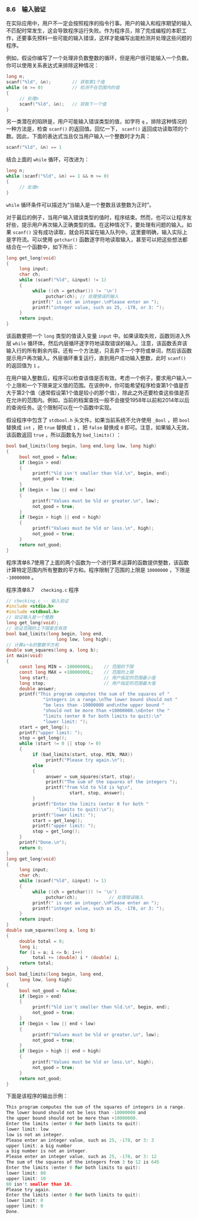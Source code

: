 ### 8.6　输入验证

在实际应用中，用户不一定会按照程序的指令行事。用户的输入和程序期望的输入不匹配时常发生，这会导致程序运行失败。作为程序员，除了完成编程的本职工作，还要事先预料一些可能的输入错误，这样才能编写出能检测并处理这些问题的程序。

例如，假设你编写了一个处理非负数整数的循环，但是用户很可能输入一个负数。你可以使用关系表达式来排除这种情况：

```c
long n;
scanf("%ld", &n);        // 获取第1个值
while (n >= 0)           // 检测不在范围内的值
{
     // 处理n
     scanf("%ld", &n);   // 获取下一个值
}
```

另一类潜在的陷阱是，用户可能输入错误类型的值，如字符 `q` 。排除这种情况的一种方法是，检查 `scanf()` 的返回值。回忆一下， `scanf()` 返回成功读取项的个数。因此，下面的表达式当且仅当用户输入一个整数时才为真：

```c
scanf("%ld", &n) == 1
```

结合上面的 `while` 循环，可改进为：

```c
long n;
while (scanf("%ld", &n) == 1 && n >= 0)
{
     // 处理n
}
```

`while` 循环条件可以描述为“当输入是一个整数且该整数为正时”。

对于最后的例子，当用户输入错误类型的值时，程序结束。然而，也可以让程序友好些，提示用户再次输入正确类型的值。在这种情况下，要处理有问题的输入。如果 `scanf()` 没有成功读取，就会将其留在输入队列中。这里要明确，输入实际上是字符流。可以使用 `getchar()` 函数逐字符地读取输入，甚至可以把这些想法都结合在一个函数中，如下所示：

```c
long get_long(void)
{
     long input;
     char ch;
     while (scanf("%ld", &input) != 1)
     {
          while ((ch = getchar()) != '\n')
               putchar(ch); // 处理错误的输入
          printf(" is not an integer.\nPlease enter an ");
          printf("integer value, such as 25, -178, or 3: ");
     }
     return input;
}
```

该函数要把一个 `long` 类型的值读入变量 `input` 中。如果读取失败，函数则进入外层 `while` 循环体。然后内层循环逐字符地读取错误的输入。注意，该函数丢弃该输入行的所有剩余内容。还有一个方法是，只丢弃下一个字符或单词，然后该函数提示用户再次输入。外层循环重复运行，直到用户成功输入整数，此时 `scanf()` 的返回值为 `1` 。

在用户输入整数后，程序可以检查该值是否有效。考虑一个例子，要求用户输入一个上限和一个下限来定义值的范围。在该例中，你可能希望程序检查第1个值是否大于第2个值（通常假设第1个值是较小的那个值），除此之外还要检查这些值是否在允许的范围内。例如，当前的档案查找一般不会接受1958年以前和2014年以后的查询任务。这个限制可以在一个函数中实现。

假设程序中包含了 `stdbool.h` 头文件。如果当前系统不允许使用 `_Bool` ，把 `bool` 替换成 `int` ，把 `true` 替换成 `1` ，把 `false` 替换成 `0` 即可。注意，如果输入无效，该函数返回 `true` ，所以函数名为 `bad_limits()` ：

```c
bool bad_limits(long begin, long end,long low, long high)
{
     bool not_good = false;
     if (begin > end)
     {
          printf("%ld isn't smaller than %ld.\n", begin, end);
          not_good = true;
     }
     if (begin < low || end < low)
     {
          printf("Values must be %ld or greater.\n", low);
          not_good = true;
     }
     if (begin > high || end > high)
     {
          printf("Values must be %ld or less.\n", high);
          not_good = true;
     }
     return not_good;
}
```

程序清单8.7使用了上面的两个函数为一个进行算术运算的函数提供整数，该函数计算特定范围内所有整数的平方和。程序限制了范围的上限是 `10000000` ，下限是 `-10000000` 。

程序清单8.7　 `checking.c` 程序

```c
// checking.c -- 输入验证
#include <stdio.h>
#include <stdbool.h>
// 验证输入是一个整数
long get_long(void);
// 验证范围的上下限是否有效
bool bad_limits(long begin, long end,
                   long low, long high);
// 计算a～b的整数平方和
double sum_squares(long a, long b);
int main(void)
{
     const long MIN = -10000000L;    // 范围的下限
     const long MAX = +10000000L;    // 范围的上限
     long start;                     // 用户指定的范围最小值
     long stop;                      // 用户指定的范围最大值
     double answer;
     printf("This program computes the sum of the squares of "
              "integers in a range.\nThe lower bound should not "
              "be less than -10000000 and\nthe upper bound "
              "should not be more than +10000000.\nEnter the "
              "limits (enter 0 for both limits to quit):\n"
              "lower limit: ");
     start = get_long();
     printf("upper limit: ");
     stop = get_long();
     while (start != 0 || stop != 0)
     {
          if (bad_limits(start, stop, MIN, MAX))
               printf("Please try again.\n");
          else
          {
               answer = sum_squares(start, stop);
               printf("The sum of the squares of the integers ");
               printf("from %ld to %ld is %g\n",
                        start, stop, answer);
          }
          printf("Enter the limits (enter 0 for both "
                   "limits to quit):\n");
          printf("lower limit: ");
          start = get_long();
          printf("upper limit: ");
          stop = get_long();
     }
     printf("Done.\n");
     return 0;
}
long get_long(void)
{
     long input;
     char ch;
     while (scanf("%ld", &input) != 1)
     {
          while ((ch = getchar()) != '\n')
               putchar(ch);            // 处理错误输入
          printf(" is not an integer.\nPlease enter an ");
          printf("integer value, such as 25, -178, or 3: ");
     }
     return input;
}
double sum_squares(long a, long b)
{
     double total = 0;
     long i;
     for (i = a; i <= b; i++)
          total += (double) i * (double) i;
     return total;
}
bool bad_limits(long begin, long end,
     long low, long high)
{
     bool not_good = false;
     if (begin > end)
     {
          printf("%ld isn't smaller than %ld.\n", begin, end);
          not_good = true;
     }
     if (begin < low || end < low)
     {
          printf("Values must be %ld or greater.\n", low);
          not_good = true;
     }
     if (begin > high || end > high)
     {
          printf("Values must be %ld or less.\n", high);
          not_good = true;
     }
     return not_good;
}
```

下面是该程序的输出示例：

```c
This program computes the sum of the squares of integers in a range.
The lower bound should not be less than -10000000 and
the upper bound should not be more than +10000000.
Enter the limits (enter 0 for both limits to quit):
lower limit: low
low is not an integer.
Please enter an integer value, such as 25, -178, or 3: 3
upper limit: a big number
a big number is not an integer.
Please enter an integer value, such as 25, -178, or 3: 12
The sum of the squares of the integers from 3 to 12 is 645
Enter the limits (enter 0 for both limits to quit):
lower limit: 80
upper limit: 10
80 isn't smaller than 10.
Please try again.
Enter the limits (enter 0 for both limits to quit):
lower limit: 0
upper limit: 0
Done.

```

